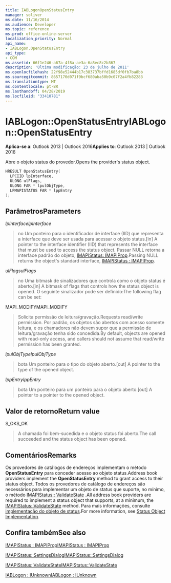 ```yaml
---
title: IABLogonOpenStatusEntry
manager: soliver
ms.date: 11/16/2014
ms.audience: Developer
ms.topic: reference
ms.prod: office-online-server
localization_priority: Normal
api_name:
- IABLogon.OpenStatusEntry
api_type:
- COM
ms.assetid: 66f1e246-a67a-4f8a-ae3a-6a8ec8c2b367
description: 'Última modificação: 23 de julho de 2011'
ms.openlocfilehash: 22f98e52444b17c383737bffd1685df0fb7ba8bb
ms.sourcegitcommit: 8657170d071f9bcf680aba50b9c07f2a4fb82283
ms.translationtype: MT
ms.contentlocale: pt-BR
ms.lasthandoff: 04/28/2019
ms.locfileid: "33410781"
---
```

# <a name="iablogonopenstatusentry"></a><span data-ttu-id="ee89b-103">IABLogon::OpenStatusEntry</span><span class="sxs-lookup"><span data-stu-id="ee89b-103">IABLogon::OpenStatusEntry</span></span>

  
  
<span data-ttu-id="ee89b-104">**Aplica-se a**: Outlook 2013 | Outlook 2016</span><span class="sxs-lookup"><span data-stu-id="ee89b-104">**Applies to**: Outlook 2013 | Outlook 2016</span></span> 
  
<span data-ttu-id="ee89b-105">Abre o objeto status do provedor.</span><span class="sxs-lookup"><span data-stu-id="ee89b-105">Opens the provider's status object.</span></span>
  
```cpp
HRESULT OpenStatusEntry(
  LPCIID lpInterface,
  ULONG ulFlags,
  ULONG FAR * lpulObjType,
  LPMAPISTATUS FAR * lppEntry
);
```

## <a name="parameters"></a><span data-ttu-id="ee89b-106">Parâmetros</span><span class="sxs-lookup"><span data-stu-id="ee89b-106">Parameters</span></span>

 <span data-ttu-id="ee89b-107">_lpInterface_</span><span class="sxs-lookup"><span data-stu-id="ee89b-107">_lpInterface_</span></span>
  
> <span data-ttu-id="ee89b-108">no Um ponteiro para o identificador de interface (IID) que representa a interface que deve ser usada para acessar o objeto status.</span><span class="sxs-lookup"><span data-stu-id="ee89b-108">[in] A pointer to the interface identifier (IID) that represents the interface that must be used to access the status object.</span></span> <span data-ttu-id="ee89b-109">Passar NULL retorna a interface padrão do objeto, [IMAPIStatus: IMAPIProp](imapistatusimapiprop.md).</span><span class="sxs-lookup"><span data-stu-id="ee89b-109">Passing NULL returns the object's standard interface, [IMAPIStatus : IMAPIProp](imapistatusimapiprop.md).</span></span>
    
 <span data-ttu-id="ee89b-110">_ulFlags_</span><span class="sxs-lookup"><span data-stu-id="ee89b-110">_ulFlags_</span></span>
  
> <span data-ttu-id="ee89b-111">no Uma bitmask de sinalizadores que controla como o objeto status é aberto.</span><span class="sxs-lookup"><span data-stu-id="ee89b-111">[in] A bitmask of flags that controls how the status object is opened.</span></span> <span data-ttu-id="ee89b-112">O seguinte sinalizador pode ser definido:</span><span class="sxs-lookup"><span data-stu-id="ee89b-112">The following flag can be set:</span></span>
    
<span data-ttu-id="ee89b-113">MAPI_MODIFY</span><span class="sxs-lookup"><span data-stu-id="ee89b-113">MAPI_MODIFY</span></span> 
  
> <span data-ttu-id="ee89b-114">Solicita permissão de leitura/gravação.</span><span class="sxs-lookup"><span data-stu-id="ee89b-114">Requests read/write permission.</span></span> <span data-ttu-id="ee89b-115">Por padrão, os objetos são abertos com acesso somente leitura, e os chamadores não devem supor que a permissão de leitura/gravação tenha sido concedida.</span><span class="sxs-lookup"><span data-stu-id="ee89b-115">By default, objects are opened with read-only access, and callers should not assume that read/write permission has been granted.</span></span>
    
 <span data-ttu-id="ee89b-116">_lpulObjType_</span><span class="sxs-lookup"><span data-stu-id="ee89b-116">_lpulObjType_</span></span>
  
> <span data-ttu-id="ee89b-117">bota Um ponteiro para o tipo do objeto aberto.</span><span class="sxs-lookup"><span data-stu-id="ee89b-117">[out] A pointer to the type of the opened object.</span></span>
    
 <span data-ttu-id="ee89b-118">_lppEntry_</span><span class="sxs-lookup"><span data-stu-id="ee89b-118">_lppEntry_</span></span>
  
> <span data-ttu-id="ee89b-119">bota Um ponteiro para um ponteiro para o objeto aberto.</span><span class="sxs-lookup"><span data-stu-id="ee89b-119">[out] A pointer to a pointer to the opened object.</span></span>
    
## <a name="return-value"></a><span data-ttu-id="ee89b-120">Valor de retorno</span><span class="sxs-lookup"><span data-stu-id="ee89b-120">Return value</span></span>

<span data-ttu-id="ee89b-121">S_OK</span><span class="sxs-lookup"><span data-stu-id="ee89b-121">S_OK</span></span> 
  
> <span data-ttu-id="ee89b-122">A chamada foi bem-sucedida e o objeto status foi aberto.</span><span class="sxs-lookup"><span data-stu-id="ee89b-122">The call succeeded and the status object has been opened.</span></span>
    
## <a name="remarks"></a><span data-ttu-id="ee89b-123">Comentários</span><span class="sxs-lookup"><span data-stu-id="ee89b-123">Remarks</span></span>

<span data-ttu-id="ee89b-124">Os provedores de catálogos de endereços implementam o método **OpenStatusEntry** para conceder acesso ao objeto status.</span><span class="sxs-lookup"><span data-stu-id="ee89b-124">Address book providers implement the **OpenStatusEntry** method to grant access to their status object.</span></span> <span data-ttu-id="ee89b-125">Todos os provedores de catálogo de endereços são necessários para implementar um objeto de status que suporte, no mínimo, o método [IMAPIStatus:: ValidateState](imapistatus-validatestate.md) .</span><span class="sxs-lookup"><span data-stu-id="ee89b-125">All address book providers are required to implement a status object that supports, at a minimum, the [IMAPIStatus::ValidateState](imapistatus-validatestate.md) method.</span></span> <span data-ttu-id="ee89b-126">Para mais informações, consulte [implementação do objeto de status](status-object-implementation.md).</span><span class="sxs-lookup"><span data-stu-id="ee89b-126">For more information, see [Status Object Implementation](status-object-implementation.md).</span></span>
  
## <a name="see-also"></a><span data-ttu-id="ee89b-127">Confira também</span><span class="sxs-lookup"><span data-stu-id="ee89b-127">See also</span></span>



[<span data-ttu-id="ee89b-128">IMAPIStatus : IMAPIProp</span><span class="sxs-lookup"><span data-stu-id="ee89b-128">IMAPIStatus : IMAPIProp</span></span>](imapistatusimapiprop.md)
  
[<span data-ttu-id="ee89b-129">IMAPIStatus::SettingsDialog</span><span class="sxs-lookup"><span data-stu-id="ee89b-129">IMAPIStatus::SettingsDialog</span></span>](imapistatus-settingsdialog.md)
  
[<span data-ttu-id="ee89b-130">IMAPIStatus::ValidateState</span><span class="sxs-lookup"><span data-stu-id="ee89b-130">IMAPIStatus::ValidateState</span></span>](imapistatus-validatestate.md)
  
[<span data-ttu-id="ee89b-131">IABLogon : IUnknown</span><span class="sxs-lookup"><span data-stu-id="ee89b-131">IABLogon : IUnknown</span></span>](iablogoniunknown.md)

